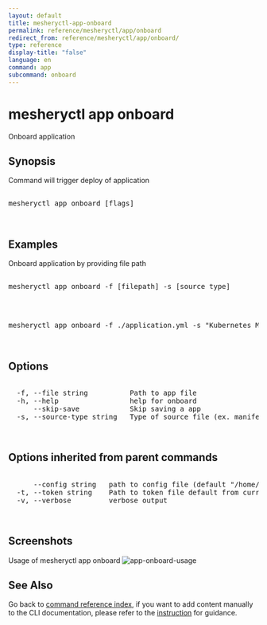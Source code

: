 ```yaml
---
layout: default
title: mesheryctl-app-onboard
permalink: reference/mesheryctl/app/onboard
redirect_from: reference/mesheryctl/app/onboard/
type: reference
display-title: "false"
language: en
command: app
subcommand: onboard
---
```


# mesheryctl app onboard

Onboard application

## Synopsis

Command will trigger deploy of application
<pre class='codeblock-pre'>
<div class='codeblock'>
mesheryctl app onboard [flags]

</div>
</pre> 

## Examples

Onboard application by providing file path
<pre class='codeblock-pre'>
<div class='codeblock'>
mesheryctl app onboard -f [filepath] -s [source type]

</div>
</pre> 

<pre class='codeblock-pre'>
<div class='codeblock'>
mesheryctl app onboard -f ./application.yml -s "Kubernetes Manifest"

</div>
</pre> 

## Options

<pre class='codeblock-pre'>
<div class='codeblock'>
  -f, --file string          Path to app file
  -h, --help                 help for onboard
      --skip-save            Skip saving a app
  -s, --source-type string   Type of source file (ex. manifest / compose / helm)

</div>
</pre>

## Options inherited from parent commands

<pre class='codeblock-pre'>
<div class='codeblock'>
      --config string   path to config file (default "/home/runner/.meshery/config.yaml")
  -t, --token string    Path to token file default from current context
  -v, --verbose         verbose output

</div>
</pre>

## Screenshots

Usage of mesheryctl app onboard
![app-onboard-usage](/assets/img/mesheryctl/app-onboard.png)

## See Also

Go back to [command reference index](/reference/mesheryctl/), if you want to add content manually to the CLI documentation, please refer to the [instruction](/project/contributing/contributing-cli#preserving-manually-added-documentation) for guidance.
